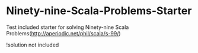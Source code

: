 # Ninety-nine-Scala-Problems-Starter
Test included starter for solving Ninety-nine Scala Problems(http://aperiodic.net/phil/scala/s-99/)

!solution not included
